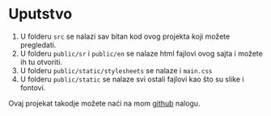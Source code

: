# Uputstvo

1. U folderu `src` se nalazi sav bitan kod ovog projekta koji možete pregledati.
2. U folderu `public/sr` i `public/en` se nalaze html fajlovi ovog sajta i možete ih tu otvoriti.
3. U folderu `public/static/stylesheets` se nalaze i `main.css`
4. U folderu `public/static` se nalaze svi ostali fajlovi kao što su slike i fontovi.

Ovaj projekat takodje možete naći na mom [github](https://github.com/markonikolas/bike-city) nalogu.
